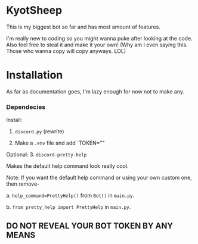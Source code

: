 # KyotSheep
This is my biggest bot so far and has most amount of features.

I'm really new to coding so you might wanna puke after looking at the code.
Also feel free to steal it and make it your own! (Why am I even saying this. Those who wanna copy will copy anyways. LOL)

# Installation
As far as documentation goes, I'm lazy enough for now not to make any.
### Dependecies
Install:
1. `discord.py` (rewrite)

2. Make a `.env` file and add `TOKEN="<YOU BOT TOKEN HERE>"

Optional:
3. `discord-pretty-help`

Makes the default help command look really cool.

Note: If you want the default help command or using your own custom one, then remove-

a. `help_command=PrettyHelp()` from `Bot()` in `main.py`. 

b. `from pretty_help import PrettyHelp` in `main.py`.

## DO NOT REVEAL YOUR BOT TOKEN BY ANY MEANS
